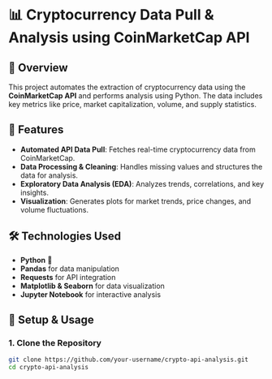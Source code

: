 # 📊 Cryptocurrency Data Pull & Analysis using CoinMarketCap API

## 📌 Overview
This project automates the extraction of cryptocurrency data using the **CoinMarketCap API** and performs analysis using Python. The data includes key metrics like price, market capitalization, volume, and supply statistics.

## 🚀 Features
- **Automated API Data Pull**: Fetches real-time cryptocurrency data from CoinMarketCap.
- **Data Processing & Cleaning**: Handles missing values and structures the data for analysis.
- **Exploratory Data Analysis (EDA)**: Analyzes trends, correlations, and key insights.
- **Visualization**: Generates plots for market trends, price changes, and volume fluctuations.

## 🛠️ Technologies Used
- **Python** 🐍
- **Pandas** for data manipulation
- **Requests** for API integration
- **Matplotlib & Seaborn** for data visualization
- **Jupyter Notebook** for interactive analysis

## 🔧 Setup & Usage

### 1. Clone the Repository
```sh
git clone https://github.com/your-username/crypto-api-analysis.git
cd crypto-api-analysis
